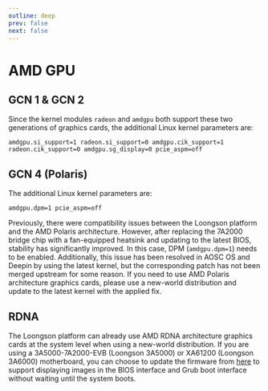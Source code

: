 ```yaml
---
outline: deep
prev: false
next: false
---
```

# AMD GPU

## GCN 1 & GCN 2

Since the kernel modules `radeon` and `amdgpu` both support these two generations of graphics cards, the additional Linux kernel parameters are:

```
amdgpu.si_support=1 radeon.si_support=0 amdgpu.cik_support=1 radeon.cik_support=0 amdgpu.sg_display=0 pcie_aspm=off
```

## GCN 4 (Polaris)

The additional Linux kernel parameters are:

```
amdgpu.dpm=1 pcie_aspm=off
```

Previously, there were compatibility issues between the Loongson platform and the AMD Polaris architecture. However, after replacing the 7A2000 bridge chip with a fan-equipped heatsink and updating to the latest BIOS, stability has significantly improved. In this case, DPM (`amdgpu.dpm=1`) needs to be enabled. Additionally, this issue has been resolved in AOSC OS and Deepin by using the latest kernel, but the corresponding patch has not been merged upstream for some reason. If you need to use AMD Polaris architecture graphics cards, please use a new-world distribution and update to the latest kernel with the applied fix.

## RDNA

The Loongson platform can already use AMD RDNA architecture graphics cards at the system level when using a new-world distribution. If you are using a 3A5000-7A2000-EVB (Loongson 3A5000) or XA61200 (Loongson 3A6000) motherboard, you can choose to update the firmware from [here](https://github.com/loongson/Firmware/tree/main/MultiArchUefiSupport) to support displaying images in the BIOS interface and Grub boot interface without waiting until the system boots.
